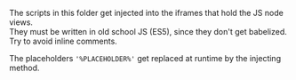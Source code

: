 The scripts in this folder get injected into the iframes that hold the JS node views.  
They must be written in old school JS (ES5), since they don't get babelized.  
Try to avoid inline comments.

The placeholders `'%PLACEHOLDER%'` get replaced at runtime by the injecting method.
